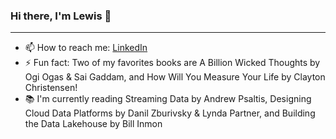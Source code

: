 ### Hi there, I'm Lewis 👋

---


<!--
**ofili/ofili** is a ✨ _special_ ✨ repository because its `README.md` (this file) appears on your GitHub profile.


Here are some ideas to get you started:

- 🔭 I’m currently working on ...
- 🌱 I’m currently learning ...
- 👯 I’m looking to collaborate on ...
- 🤔 I’m looking for help with ...
- 💬 Ask me about ...
-->
- 📫 How to reach me: <a href="https://linkedin.com/in/ofililewis">LinkedIn</a>
- ⚡ Fun fact: Two of my favorites books are A Billion Wicked Thoughts by Ogi Ogas & Sai Gaddam, and How Will You Measure Your Life by Clayton Christensen!
- 📚 I'm currently reading Streaming Data by Andrew Psaltis, Designing Cloud Data Platforms by Danil Zburivsky & Lynda Partner, and Building the Data Lakehouse by Bill Inmon
